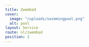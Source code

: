 ```yaml
---
title: Zwembad
cover:
  image: "/uploads/swimmingpool.png"
  alt: pool
layout: Service
route: nl/zwembad
position: 2
---
```


